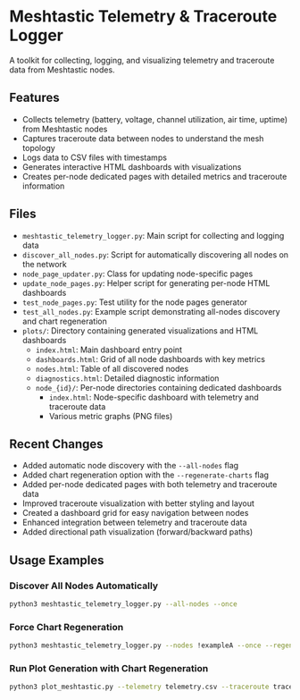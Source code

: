 # Meshtastic Telemetry & Traceroute Logger

A toolkit for collecting, logging, and visualizing telemetry and traceroute data from Meshtastic nodes.

## Features

- Collects telemetry (battery, voltage, channel utilization, air time, uptime) from Meshtastic nodes
- Captures traceroute data between nodes to understand the mesh topology
- Logs data to CSV files with timestamps
- Generates interactive HTML dashboards with visualizations
- Creates per-node dedicated pages with detailed metrics and traceroute information

## Files

- `meshtastic_telemetry_logger.py`: Main script for collecting and logging data
- `discover_all_nodes.py`: Script for automatically discovering all nodes on the network
- `node_page_updater.py`: Class for updating node-specific pages
- `update_node_pages.py`: Helper script for generating per-node HTML dashboards
- `test_node_pages.py`: Test utility for the node pages generator
- `test_all_nodes.py`: Example script demonstrating all-nodes discovery and chart regeneration
- `plots/`: Directory containing generated visualizations and HTML dashboards
  - `index.html`: Main dashboard entry point
  - `dashboards.html`: Grid of all node dashboards with key metrics
  - `nodes.html`: Table of all discovered nodes
  - `diagnostics.html`: Detailed diagnostic information
  - `node_{id}/`: Per-node directories containing dedicated dashboards
    - `index.html`: Node-specific dashboard with telemetry and traceroute data
    - Various metric graphs (PNG files)

## Recent Changes

- Added automatic node discovery with the `--all-nodes` flag
- Added chart regeneration option with the `--regenerate-charts` flag
- Added per-node dedicated pages with both telemetry and traceroute data
- Improved traceroute visualization with better styling and layout
- Created a dashboard grid for easy navigation between nodes
- Enhanced integration between telemetry and traceroute data
- Added directional path visualization (forward/backward paths)

## Usage Examples

### Discover All Nodes Automatically

```bash
python3 meshtastic_telemetry_logger.py --all-nodes --once
```

### Force Chart Regeneration

```bash
python3 meshtastic_telemetry_logger.py --nodes !exampleA --once --regenerate-charts
```

### Run Plot Generation with Chart Regeneration

```bash
python3 plot_meshtastic.py --telemetry telemetry.csv --traceroute traceroute.csv --regenerate-charts
```
